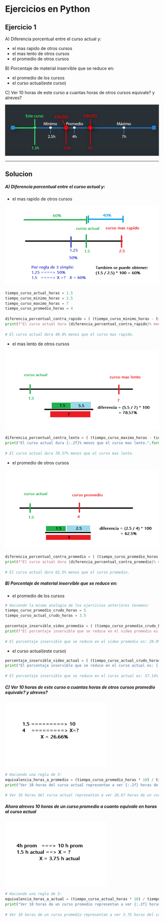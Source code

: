 # Ejercicios en Python
## Ejercicio 1

A) Diferencia porcentual entre el curso actual y:
   - el mas rapido de otros cursos
   - el mas lento de otros cursos
   - el promedio de otros cursos

 B) Porcentaje de material inservible que se reduce en:
   - el promedio de los cursos
   - el curso actual(este curso)

 C) Ver 10 horas de este curso a cuantas horas de otros cursos equivale? y alreves?

![Ejercicio1](https://github.com/EduCasanas/Python_Fundamentos/blob/main/Ejercicios/1_Ejercicio/Ejercicio1_python.png)

---

## Solucion

##### A) Diferencia porcentual entre el curso actual y:

- el mas rapido de otros cursos

![EjercicioA.1](https://github.com/EduCasanas/Python_Fundamentos/blob/main/Ejercicios/1_Ejercicio/Ejercicio1_A.1.png)

```Python
tiempo_curso_actual_horas = 1.5
tiempo_curso_minimo_horas = 2.5
tiempo_curso_maximo_horas = 7
tiempo_curso_promedio_horas = 4

diferencia_porcentual_contra_rapido = ( (tiempo_curso_minimo_horas - tiempo_curso_actual_horas) / tiempo_curso_minimo_horas ) * 100
print(f"El curso actual dura {diferencia_porcentual_contra_rapido}% menos que el curso mas rapido.")

# El curso actual dura 40.0% menos que el curso mas rapido.
```

- el mas lento de otros cursos

![EjercicioA.2](https://github.com/EduCasanas/Python_Fundamentos/blob/main/Ejercicios/1_Ejercicio/Ejercicio1_A.2.png)

```Python
diferencia_porcentual_contra_lento = ( (tiempo_curso_maximo_horas - tiempo_curso_actual_horas) / tiempo_curso_maximo_horas ) * 100
print("El curso actual dura {:.2f}% menos que el curso mas lento.".format(diferencia_porcentual_contra_lento))

# El curso actual dura 78.57% menos que el curso mas lento.
```

- el promedio de otros cursos

![EjercicioA.3](https://github.com/EduCasanas/Python_Fundamentos/blob/main/Ejercicios/1_Ejercicio/Ejercicio1_A.3.png)

```Python
diferencia_porcentual_contra_promedio = ( (tiempo_curso_promedio_horas - tiempo_curso_actual_horas) / tiempo_curso_promedio_horas ) * 100
print(f"El curso actual dura {diferencia_porcentual_contra_promedio}% menos que el curso promedio.")

# El curso actual dura 62.5% menos que el curso promedio.
```

##### B) Porcentaje de material inservible que se reduce en:

- el promedio de los cursos

```Python
# Haciendo la misma analogia de los ejercicios anteriores tenemos:
tiempo_curso_promedio_crudo_horas = 5
tiempo_curso_actual_crudo_horas = 3.5

porcentaje_inservible_video_promedio = ( (tiempo_curso_promedio_crudo_horas - tiempo_curso_promedio_horas) / tiempo_curso_promedio_crudo_horas) * 100
print(f"El porcentaje inservible que se reduce en el video promedio es: {porcentaje_inservible_video_promedio}%")

# El porcentaje inservible que se reduce en el video promedio es: 20.0%
```

- el curso actual(este curso)

```Python
porcentaje_inservible_video_actual = ( (tiempo_curso_actual_crudo_horas - tiempo_curso_actual_horas) / tiempo_curso_actual_crudo_horas ) * 100
print("El porcentaje inservible que se reduce en el curso actual es: {:.2f}%".format(porcentaje_inservible_video_actual))

# El porcentaje inservible que se reduce en el curso actual es: 57.14%
```

##### C) Ver 10 horas de este curso a cuantas horas de otros cursos promedio equivale? y alreves?

![EjercicioC.1](https://github.com/EduCasanas/Python_Fundamentos/blob/main/Ejercicios/1_Ejercicio/Ejercicio1_C.1.png)

```Python
# Haciendo una regla de 3: 
equivalencia_horas_a_promedio = (tiempo_curso_promedio_horas * 10) / tiempo_curso_actual_horas
print("Ver 10 horas del curso actual representan a ver {:.2f} horas de un curso promedio.".format(equivalencia_horas_a_promedio)) 

# Ver 10 horas del curso actual representan a ver 26.67 horas de un curso promedio.
```

##### Ahora alreves 10 horas de un curso promedio a cuanto equivale en horas al curso actual

![EjercicioC.2](https://github.com/EduCasanas/Python_Fundamentos/blob/main/Ejercicios/1_Ejercicio/Ejercicio1_C.2.png)

```Python
# Haciendo una regla de 3:
equivalencia_horas_a_actual = (tiempo_curso_actual_horas * 10) / tiempo_curso_promedio_horas
print("Ver 10 horas de un curso promedio representan a ver {:.2f} horas del curso actual.".format(equivalencia_horas_a_actual)) 

# Ver 10 horas de un curso promedio representan a ver 3.75 horas del curso actual.
```
